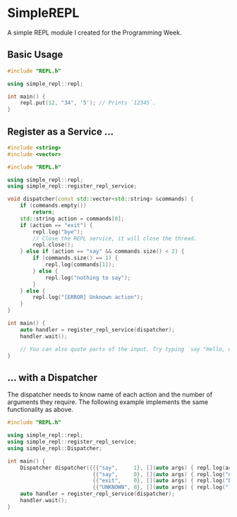 # SimpleREPL

A simple REPL module I created for the Programming Week.

## Basic Usage

``` c++
#include "REPL.h"

using simple_repl::repl;

int main() {
    repl.put(12, "34", '5'); // Prints `12345`.
}
```

## Register as a Service ...

``` c++
#include <string>
#include <vector>

#include "REPL.h"

using simple_repl::repl;
using simple_repl::register_repl_service;

void dispatcher(const std::vector<std::string> &commands) {
    if (commands.empty())
        return;
    std::string action = commands[0];
    if (action == "exit") {
        repl.log("bye");
        // Close the REPL service, it will close the thread.
        repl.close();
    } else if (action == "say" && commands.size() < 2) {
        if (commands.size() == 1) {
            repl.log(commands[1]);
        } else {
            repl.log("nothing to say");
        }
    } else {
        repl.log("[ERROR] Unknown action");
    }
}

int main() {
    auto handler = register_repl_service(dispatcher);
    handler.wait();

    // You can also quote parts of the input. Try typing `say "Hello, world"`.
}
```

## ... with a Dispatcher

The dispatcher needs to know name of each action and the number of arguments they require. The following example implements the same functionality as above.

``` c++
#include "REPL.h"

using simple_repl::repl;
using simple_repl::register_repl_service;
using simple_repl::Dispatcher;

int main() {
    Dispatcher dispatcher({{{"say",     1}, [](auto args) { repl.log(args[0]); }},
                           {{"say",     0}, [](auto args) { repl.log("nothing to say"); }},
                           {{"exit",    0}, [](auto args) { repl.log("bye"); repl.close(); }},
                           {{"UNKNOWN", 0}, [](auto args) { repl.log("[ERROR] Unknown action"); }}});
    auto handler = register_repl_service(dispatcher);
    handler.wait();
}
```
